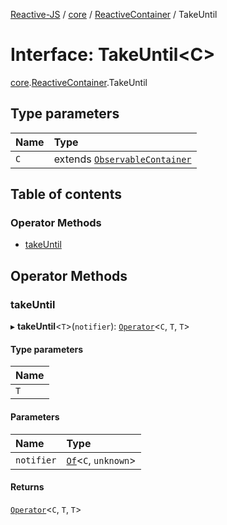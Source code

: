 [Reactive-JS](../README.md) / [core](../modules/core.md) / [ReactiveContainer](../modules/core.ReactiveContainer.md) / TakeUntil

# Interface: TakeUntil<C\>

[core](../modules/core.md).[ReactiveContainer](../modules/core.ReactiveContainer.md).TakeUntil

## Type parameters

| Name | Type |
| :------ | :------ |
| `C` | extends [`ObservableContainer`](core.ObservableContainer.md) |

## Table of contents

### Operator Methods

- [takeUntil](core.ReactiveContainer.TakeUntil.md#takeuntil)

## Operator Methods

### takeUntil

▸ **takeUntil**<`T`\>(`notifier`): [`Operator`](../modules/core.Container.md#operator)<`C`, `T`, `T`\>

#### Type parameters

| Name |
| :------ |
| `T` |

#### Parameters

| Name | Type |
| :------ | :------ |
| `notifier` | [`Of`](../modules/core.Container.md#of)<`C`, `unknown`\> |

#### Returns

[`Operator`](../modules/core.Container.md#operator)<`C`, `T`, `T`\>
